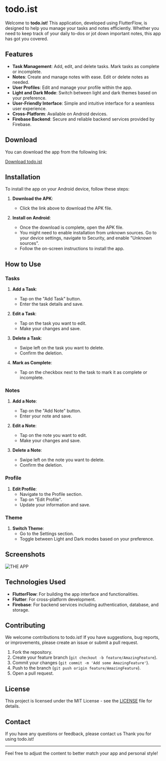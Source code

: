 # todo.ist

Welcome to **todo.ist**! This application, developed using FlutterFlow, is designed to help you manage your tasks and notes efficiently. Whether you need to keep track of your daily to-dos or jot down important notes, this app has got you covered.

## Features

- **Task Management**: Add, edit, and delete tasks. Mark tasks as complete or incomplete.
- **Notes**: Create and manage notes with ease. Edit or delete notes as needed.
- **User Profiles**: Edit and manage your profile within the app.
- **Light and Dark Mode**: Switch between light and dark themes based on your preference.
- **User-Friendly Interface**: Simple and intuitive interface for a seamless user experience.
- **Cross-Platform**: Available on Android devices.
- **Firebase Backend**: Secure and reliable backend services provided by Firebase.

## Download

You can download the app from the following link:

[Download todo.ist](https://drive.google.com/drive/folders/1702lJsvDCiW6-lgBhnm8uknWdTzjxFSS?usp=sharing)

## Installation

To install the app on your Android device, follow these steps:

1. **Download the APK**:
   - Click the link above to download the APK file.

2. **Install on Android**:
   - Once the download is complete, open the APK file.
   - You might need to enable installation from unknown sources. Go to your device settings, navigate to Security, and enable "Unknown sources".
   - Follow the on-screen instructions to install the app.

## How to Use

### Tasks

1. **Add a Task**:
   - Tap on the "Add Task" button.
   - Enter the task details and save.

2. **Edit a Task**:
   - Tap on the task you want to edit.
   - Make your changes and save.

3. **Delete a Task**:
   - Swipe left on the task you want to delete.
   - Confirm the deletion.

4. **Mark as Complete**:
   - Tap on the checkbox next to the task to mark it as complete or incomplete.

### Notes

1. **Add a Note**:
   - Tap on the "Add Note" button.
   - Enter your note and save.

2. **Edit a Note**:
   - Tap on the note you want to edit.
   - Make your changes and save.

3. **Delete a Note**:
   - Swipe left on the note you want to delete.
   - Confirm the deletion.

### Profile

1. **Edit Profile**:
   - Navigate to the Profile section.
   - Tap on "Edit Profile".
   - Update your information and save.

### Theme

1. **Switch Theme**:
   - Go to the Settings section.
   - Toggle between Light and Dark modes based on your preference.

## Screenshots

![THE APP](https://github.com/JayPrinz/Todo.app/assets/124869546/ed3aa006-a1cd-4a7a-802b-419baaf381cf)

## Technologies Used

- **FlutterFlow**: For building the app interface and functionalities.
- **Flutter**: For cross-platform development.
- **Firebase**: For backend services including authentication, database, and storage.

## Contributing

We welcome contributions to todo.ist! If you have suggestions, bug reports, or improvements, please create an issue or submit a pull request.

1. Fork the repository.
2. Create your feature branch (`git checkout -b feature/AmazingFeature`).
3. Commit your changes (`git commit -m 'Add some AmazingFeature'`).
4. Push to the branch (`git push origin feature/AmazingFeature`).
5. Open a pull request.

## License

This project is licensed under the MIT License - see the [LICENSE](LICENSE) file for details.

## Contact

If you have any questions or feedback, please contact us
Thank you for using todo.ist!

---

Feel free to adjust the content to better match your app and personal style!
